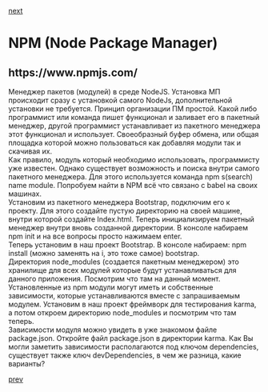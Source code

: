 <a href="04.md">next</a>

<h1>NPM (Node Package Manager)</h1>
<h2>https://www.npmjs.com/</h2>

<div>
Менеджер пакетов (модулей) в среде NodeJS. Установка МП происходит сразу с установкой самого NodeJs, дополнительной установки не требуется.
Принцип организации ПМ простой. Какой либо программист или команда пишет функционал и заливает его в пакетный менеджер, другой программист устанавливает из пакетного менеджера этот функционал и использует.
Своеобразный буфер обмена, или общая площадка которой можно пользоваться как добавляя модули так и скачивая их.
<br/>
</div>

<div>
Как правило, модуль который необходимо использовать, программисту уже известен.
Однако существует возможность и поиска внутри самого пакетного менеджера.
Для этого используется команда npm s(search) name module.
Попробуем найти в NPM всё что связано с babel на своих машинах.
<br/>
</div>

<div>
Установим из пакетного менеджера Bootstrap, подключим его к проекту.
Для этого создайте пустую директорию на своей машине, внутри которой создайте Index.html.
Теперь инициализируем пакетный менеджер внутри вновь созданной директории.
В консоле набираем npm init и на все вопросы просто нажимаем enter.<br/>
Теперь установим в наш проект Bootstrap. В консоле набираем: npm install (можно заменять на i, это тоже самое) bootstrap.
<br/>
</div>

<div>
Директория node_modules (создается пакетным менеджером) это хранилище для всех модулей которые будут устанавливаться для данного приложения.
Посмотрим что там на данный момент.
<br/>
</div>

<div>
Установленные из npm модули могут иметь и собственные зависимости, которые устанавливаются вместе с запрашиваемым модулем.
Установим в наш проект фреймворк для тестирования karma, а потом откроем директорию node_modules и посмотрим что там теперь.
<br/>
</div>

<div>
Зависимости модуля можно увидеть в уже знакомом файле package.json. Откройте файл package.json в директории karma.
Как Вы могли заметить зависимости располагаются под ключом dependencies, существует также ключ devDependencies, в чем же разница, какие варианты?
<br/>
</div>

<a href="02.md">prev</a>
